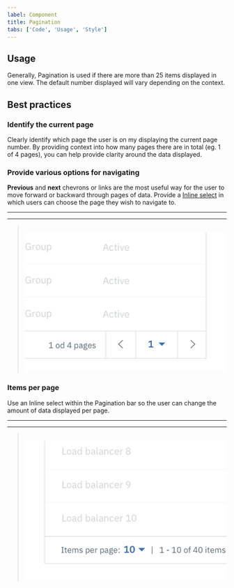 ```yaml
---
label: Component
title: Pagination
tabs: ['Code', 'Usage', 'Style']
---
```


## Usage

Generally, Pagination is used if there are more than 25 items displayed in one view. The default number displayed will vary depending on the context.

## Best practices

### Identify the current page

Clearly identify which page the user is on my displaying the current page number. By providing context into how many pages there are in total (eg. 1 of 4 pages), you can help provide clarity around the data displayed.

### Provide various options for navigating

**Previous** and **next** chevrons or links are the most useful way for the user to move forward or backward through pages of data. Provide a [Inline select](/components/select) in which users can choose the page they wish to navigate to.

---
***
> 
![Pagination example](images/pagination-usage-1.png)

### Items per page

Use an Inline select within the Pagination bar so the user can change the amount of data displayed per page.

---
***
> 
![Pagination with small select](images/pagination-usage-2.png)
